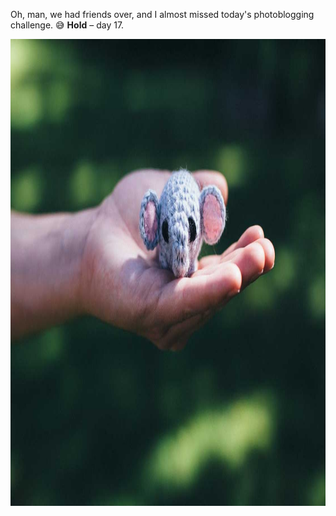 ---
---

Oh, man, we had friends over, and I almost missed today's photoblogging challenge. 😅 **Hold** – day 17.

<img src="/images/fanten.jpg" alt="A tiny crocheted elephant in an open hand. The background is a lush, blurry green." width="1120" height="747" />
